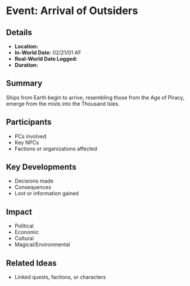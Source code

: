 # Event: Arrival of Outsiders
## Details
- **Location:** 
- **In-World Date:** 02/21/01 AF
- **Real-World Date Logged:** 
- **Duration:** 
## Summary
Ships from Earth begin to arrive, resembling those from the Age of Piracy, emerge from the mists into the Thousand Isles.
## Participants
- PCs involved
- Key NPCs
- Factions or organizations affected
## Key Developments
- Decisions made
- Consequences
- Loot or information gained
## Impact
- Political
- Economic
- Cultural
- Magical/Environmental
## Related Ideas
- Linked quests, factions, or characters
